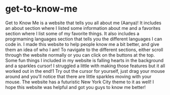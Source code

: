 # get-to-know-me
Get to Know Me is a website that tells you all about me (Aanya)! It includes an about section where I listed some information about me and a favorites section where I list some of my favorite things. It also includes a progrmaming languages section that tells you the different languages I can code in. I made this website to help people know me a bit better, and give them an idea of who I am! To navigate to the different sections, either scroll through the website normally or you can click on the buttons at the top. Some fun things I included in my website is falling hearts in the background and a sparkles cursor! I struggled a little with making those features but it all worked out in the end!1 Try out the cursor for yourself, just drag your mouse around and you'll notice that there are little sparkles moving with your mouse. The website has a futuristic New York City theme to it as well! I hope this website was helpful and got you guys to know me better! 
